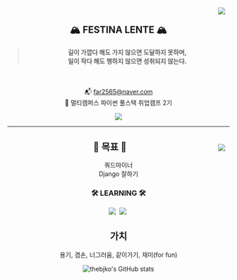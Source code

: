 <div align="right">

<img align="right" style="padding:10px" src="http://mazassumnida.wtf/api/v2/generate_badge?boj=thebjko"/>

<br>
</div>

<div align="center">

## 🏔️ FESTINA LENTE 🏔️

> #### 길이 가깝다 해도 가지 않으면 도달하지 못하며, <br> 일이 작다 해도 행하지 않으면 성취되지 않는다.

<br>

📬 far2565@naver.com  
🚀 멀티캠퍼스 파이썬 풀스택 취업캠프 2기  

<a href="https://velog.io/@thebjko" target="_blank"><img src="https://img.shields.io/badge/Velog-20C997?style=flat-square&logo=Velog&logoColor=white"/></a>

</div>

---

<div align="center">

<img align="right" style="padding:10px" src="https://github-readme-stats.vercel.app/api/top-langs/?username=thebjko&layout=compact&hide=javascript,css,scss&theme=dracula&langs_count=8"/>

## 🎯 목표 🎯

쿼드마이너  
Django 잘하기

### 🛠 LEARNING 🛠

<p>
	<img src="https://img.shields.io/badge/Python-3766AB?style=flat-square&logo=Python&logoColor=white"/></a>&nbsp
	<img src="https://img.shields.io/badge/Django-092E20?style=flat-square&logo=Django&logoColor=white"/></a>&nbsp
</p>


## 가치
용기, 겸손, 너그러움, 같이가기, 재미(for fun)  

![thebjko's GitHub stats](https://github-readme-stats.vercel.app/api?username=thebjko&show_icons=true&theme=radical)

<div align="right" style="width:50%">

  


